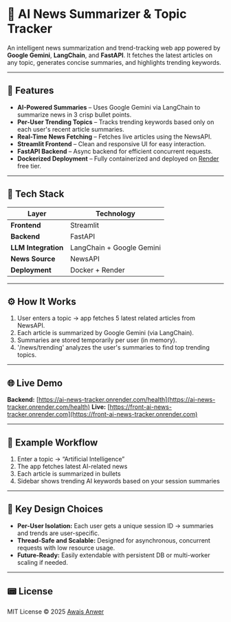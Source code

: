 # 📰 AI News Summarizer & Topic Tracker

An intelligent news summarization and trend-tracking web app powered by **Google Gemini**, **LangChain**, and **FastAPI**.
It fetches the latest articles on any topic, generates concise summaries, and highlights trending keywords.

---

## 🚀 Features

* **AI-Powered Summaries** – Uses Google Gemini via LangChain to summarize news in 3 crisp bullet points.
* **Per-User Trending Topics** – Tracks trending keywords based only on each user's recent article summaries.
* **Real-Time News Fetching** – Fetches live articles using the NewsAPI.
* **Streamlit Frontend** – Clean and responsive UI for easy interaction.
* **FastAPI Backend** – Async backend for efficient concurrent requests.
* **Dockerized Deployment** – Fully containerized and deployed on [Render](https://render.com) free tier.

---

## 🧠 Tech Stack

| Layer               | Technology                |
| ------------------- | ------------------------- |
| **Frontend**        | Streamlit                 |
| **Backend**         | FastAPI                   |
| **LLM Integration** | LangChain + Google Gemini |
| **News Source**     | NewsAPI                   |
| **Deployment**      | Docker + Render           |

---

## ⚙️ How It Works

1. User enters a topic → app fetches 5 latest related articles from NewsAPI.
2. Each article is summarized by Google Gemini (via LangChain).
3. Summaries are stored temporarily per user (in memory).
4. '/news/trending' analyzes the user's summaries to find top trending topics.

---


## 🌐 Live Demo

**Backend:** [https://ai-news-tracker.onrender.com/health](https://ai-news-tracker.onrender.com/health)
**Live:** [https://front-ai-news-tracker.onrender.com](https://front-ai-news-tracker.onrender.com)

---

## 🧩 Example Workflow

1.  Enter a topic → “Artificial Intelligence”
2. The app fetches latest AI-related news
3. Each article is summarized in bullets
4. Sidebar shows trending AI keywords based on your session summaries

---

## 🧠 Key Design Choices

* **Per-User Isolation:** Each user gets a unique session ID → summaries and trends are user-specific.
* **Thread-Safe and Scalable:** Designed for asynchronous, concurrent requests with low resource usage.
* **Future-Ready:** Easily extendable with persistent DB or multi-worker scaling if needed.

---

## 📟 License

MIT License © 2025 [Awais Anwer](https://github.com/awais-anwer)
